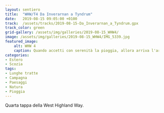 ```yaml
---
layout: sentiero
title:  "WHW/T4 Da Inverarnan a Tyndrum"
date:   2019-08-15 09:05:00 +0100
track:  /assets/tracks/2019-08-15-Da_Inverarnan_a_Tyndrum.gpx
track_color: green
grid-gallery: /assets/img/galleries/2019-08-15_WHW4/
image: /assets/img/galleries/2019-08-15_WHW4/IMG_5339.jpg
featured_image:
    alt: WHW 4
    caption: Quando accetti con serenità la pioggia, allora arriva l'arcobaleno...
categories:
- Estero
- Scozia
tags:
- Lunghe tratte
- Campagna
- Paesaggi
- Natura
- Pioggia
---
```


Quarta tappa della West Highland Way.